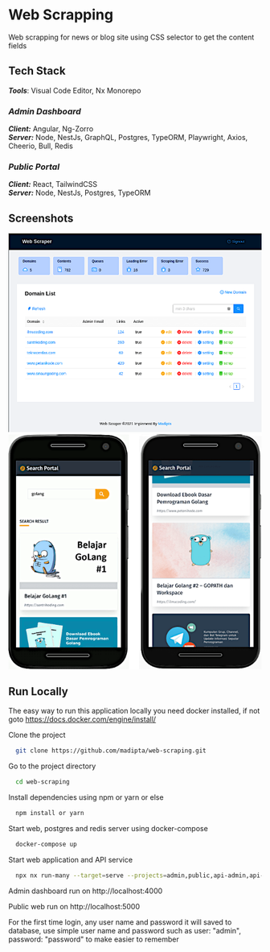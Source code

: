 
# Web Scrapping

Web scrapping for news or blog site using CSS selector to get the content fields


## Tech Stack

***Tools***: Visual Code Editor, Nx Monorepo


### *Admin Dashboard*

***Client:*** Angular, Ng-Zorro  
***Server:*** Node, NestJs, GraphQL, Postgres, TypeORM, Playwright, Axios, Cheerio, Bull, Redis

### *Public Portal*

***Client:*** React, TailwindCSS  
***Server:*** Node, NestJs, Postgres, TypeORM


## Screenshots
![Admin Dashboard Screenshot](https://raw.githubusercontent.com/madipta/web-scraping/master/screenshot/ws-admin-dashboard-min.png)  
![Web Search Screenshot](https://raw.githubusercontent.com/madipta/web-scraping/master/screenshot/ws-search-min.png)

  
## Run Locally

The easy way to run this application locally you need docker installed, if not goto 
https://docs.docker.com/engine/install/

Clone the project

```bash
  git clone https://github.com/madipta/web-scraping.git
```

Go to the project directory

```bash
  cd web-scraping
```

Install dependencies using npm or yarn or else

```bash
  npm install or yarn
```

Start web, postgres and redis server using docker-compose

```bash
  docker-compose up
```

Start web application and API service
```bash
  npx nx run-many --target=serve --projects=admin,public,api-admin,api-public --parallel --maxParallel=4
```

Admin dashboard run on http://localhost:4000

Public web run on http://localhost:5000

For the first time login, any user name and password it will saved to database, use simple user name and password such as user: "admin", password: "password" to make easier to remember

